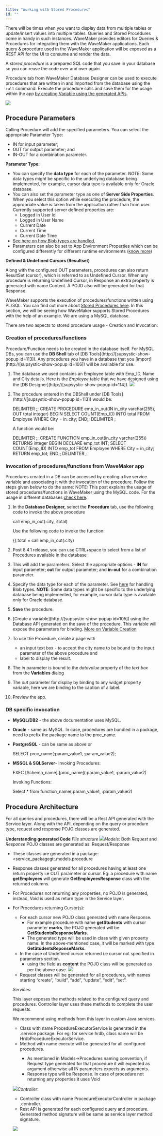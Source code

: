```yaml
---
title: "Working with Stored Procedures"
id: ""
---
```


There will be times when you want to display data from multiple tables or update/insert values into multiple tables. Queries and Stored Procedures come in handy in such instances. WaveMaker provides editors for Queries & Procedures for integrating them with the WaveMaker applications. Each query & procedure used in the WaveMaker application will be exposed as a REST API for the UI to consume and render the data.

A _stored procedure_ is a prepared SQL code that you save in your database so you can reuse the code over and over again.

Procedure tab from WaveMaker Database Designer can be used to execute procedures that are written in and imported from the database using the `call` command. Execute the procedure calls and save them for the usage within the app [by creating Variable using the generated APIs](/learn/app-development/variables/database-apis/).

[![](/learn/assets/db_procs.png)](/learn/assets/db_procs.png)

## Procedure Parameters

Calling Procedure will add the specified parameters. You can select the appropriate Parameter Type:

- IN for input parameter;
- OUT for output parameter; and
- IN-OUT for a combination parameter.

**Parameter Type**:

- You can specify the **data type** for each of the parameter. _NOTE_: Some data types might be specific to the underlying database being implemented, for example, cursor data type is available only for Oracle database.
- You can also set the parameter type as one of **Server Side Properties**. When you select this option while executing the procedure, the appropriate value is taken from the application rather than from user. Currently supported server defined properties are:
    - Logged in User Id
    - Logged in User Name
    - Current Date
    - Current Time
    - Current Date Time
- [See here on how Blob types are handled.](/learn/app-development/services/database-services/blob-support-queries-procedures/)
- Parameters can also be set to App Environment Properties which can be configured differently for different runtime environments ([know more](/learn/how-tos/using-app-environment-properties/))

**Defined & Undefined Cursors (Resultset)**

Along with the configured OUT parameters, procedures can also return ResultSet (cursor), which is referred to as Undefined Cursor. When any procedure is returning Undefined Cursor, in Response an extra property is generated with name Content. A POJO also will be generated for that Response.

WaveMaker supports the execution of procedures/functions written using PL/SQL. You can find out more about [Stored Procedures here](http://www.oracle.com/technetwork/database/application-development/plsql/overview/index.html). In this section, we will be seeing how WaveMaker supports Stored Procedures with the help of an example. We are using a MySQL database.

There are two aspects to stored procedure usage - Creation and Invocation:

### Creation of procedures/functions

Procedure/Function needs to be created in the database itself. For MySQL DBs, you can use the **DB Shell** tab of [DB Tools](http://[supsystic-show-popup id=113]). Any procedures you have in a database that you [import](http://[supsystic-show-popup id=106]) will be available for use.

1. The database we used contains an Employee table with Emp\_ID, Name and City details. Here is the _Employee_ table that we have designed using the [DB Designer](http://[supsystic-show-popup id=114]). [![](/learn/assets/employee_schema.png)](/learn/assets/employee_schema.png)
2. The procedure entered in the DBShell under [DB Tools](http://[supsystic-show-popup id=113]) would be:
    
    DELIMITER ;;
    CREATE PROCEDURE emp\_in\_out(IN in\_city varchar(255), OUT total integer) 
      BEGIN SELECT COUNT(Emp\_ID) 
            INTO total
            FROM Employee 
            WHERE City = in\_city; 
      END;;
    DELIMITER ;
    
    A function would be:
    
    DELIMITER ;;
    CREATE FUNCTION emp\_in\_out(in\_city varchar(255)) RETURNS integer 
      BEGIN DECLARE emp\_tot INT;
            SELECT COUNT(Emp\_ID) 
               INTO emp\_tot
               FROM Employee 
               WHERE City = in\_city; 
            RETURN emp\_tot;
      END;;
    DELIMITER ;
    

### Invocation of procedures/functions from WaveMaker app

Procedures created in a DB can be accessed by creating a live service variable and associating it with the invocation of the procedure. Follow the steps given below to do the same: NOTE: This post explains the usage of stored procedures/functions in WaveMaker using the MySQL code. For the usage in different databases [check here](#splinvoke).

1. In the **Database Designer,** select the **Procedure** tab, use the following code to invoke the above procedure
    
    call emp\_in\_out(:city, :total)
    
    Use the following code to invoke the function:
    
    {{:total = call emp\_in\_out(:city)
    
2. Post 8.4.1 release, you can use CTRL+space to select from a list of Procedures available in the database
3. This will add the parameters. Select the appropriate options - **IN** for input parameter; **out** for output parameter; and **in-out** for a combination parameter.
4. Specify the data type for each of the parameter. See [here](/learn/app-development/services/database-services/blob-support-queries-procedures/) for handling Blob types. **NOTE**: Some data types might be specific to the underlying database being implemented, for example, cursor data type is available only for Oracle database.
5. **Save** the procedure.
6. [Create a variable](http://[supsystic-show-popup id=105]) using the Database API generated on the save of the procedure. This variable will expose the parameters for binding. [More on Variable Creation](/learn/app-development/variables/database-apis/)
7. To use the Procedure, create a page with
    - an input text box - to accept the city name to be bound to the input parameter of the above procedure and
    - label to display the result.
8. The _in_ parameter is bound to the _datavalue_ property of the _text box_ from the **Variables** dialog
9. The _out_ parameter for display by binding to any widget property variable, here we are binding to the caption of a label.
10. Preview the app.

### DB specific invocation

- **MySQL/DB2** - the above documentation uses MySQL.
- **Oracle** - same as MySQL. In case, procedures are bundled in a package, need to prefix the package name to the proc\_name.
- **PostgreSQL** - can be same as above or
    
    SELECT proc\_name(:param\_value1, :param\_value2);
    
- **MSSQL & SQLServer**\- Invoking Procedures:
    
    EXEC \[Schema\_name\].\[proc\_name\](:param\_value1, :param\_value2)
    
    Invoking Functions:
    
    Select \* from function\_name(:param\_value1, :param\_value2)
    

## Procedure Architecture

For all queries and procedures, there will be a Rest API generated with the Service layer. Along with the API, depending on the query or procedure type, request and response POJO classes are generated.

**Understanding generated Code** _File structure_ [![](/learn/assets/queryproc_files.png)](/learn/assets/queryproc_files.png)_Models_: Both _Request_ and _Response_ POJO classes are generated as: <procedureName>Request/Response

- These classes are generated in a package: <service\_packagegt;.models.procedure
- Response classes generated for all procedures having at least one return property i.e OUT parameter or cursor. Eg: a procedure with name **getEmployees** will generate **GetEmployeesResponse** class with the returned columns.
- For Procedures not returning any properties, no POJO is generated, instead, Void is used as return type in the Service layer.
- For Procedures returning Cursor(s):
    
    - For each cursor new POJO class generated with name Response.
        - For example procedure with name **getStudents** with cursor parameter **marks**, the POJO generated will be **GetStudentsResponseMarks**.
        - The generated type will be used in <procedureResponse> class with given property name. In the above-mentioned case, it will be marked with type **GetStudentsReponseMarks**.
    - In the case of Undefined cursor returned i.e cursor not specified in parameters section.
        - using the field as **content** the POJO class will be generated as per the above case. [![](/learn/assets/proc_cursor.png)](/learn/assets/proc_cursor.png)
    - Request classes will be generated for all procedures, with names starting “create”, “build”, “add”, “update”, “edit”, “set”.
    
    _Services_:
    
    This layer exposes the methods related to the configured query and procedures. Controller layer uses these methods to complete the user requests.
    
    We recommend using methods from this layer in custom Java services.
    
    - Class with name ProcedureExecutorService is generated in the .service package. For eg: for service hrdb, class name will be HrdbProcedureExecutorService.
    - Method with name execute<procedureName> will be generated for all configured procedures.
        - As mentioned in Models->Procedures naming convention, if Request type generated for that procedure it will expected as argument otherwise all IN parameters expects as arguments.
        - Response type will be <procedureName>Response. In case of procedure not returning any properties it uses Void
    
    [![](/learn/assets/proc_services.png)](/learn/assets/proc_services.png)_Controller_:
    
    - Controller class with name ProcedureExecutorController in package .controller.
    - Rest API is generated for each configured query and procedure. Generated method signature will be same as service layer method signature.
    
    [![](/learn/assets/proc_controller.png)](/learn/assets/proc_controller.png)
    
    